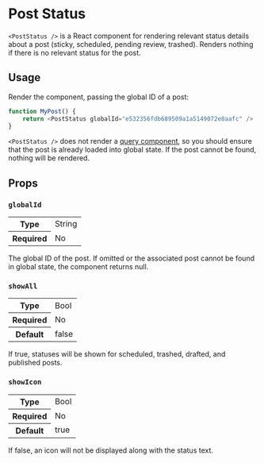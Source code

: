 Post Status
===========

`<PostStatus />` is a React component for rendering relevant status details about a post (sticky, scheduled, pending review, trashed). Renders nothing if there is no relevant status for the post.

## Usage

Render the component, passing the global ID of a post:

```js
function MyPost() {
	return <PostStatus globalId="e532356fdb689509a1a5149072e8aafc" />
}
```

`<PostStatus />` does not render a [query component](https://github.com/Automattic/wp-calypso/blob/master/docs/our-approach-to-data.md#query-components), so you should ensure that the post is already loaded into global state. If the post cannot be found, nothing will be rendered.

## Props

### `globalId`

<table>
	<tr><th>Type</th><td>String</td></tr>
	<tr><th>Required</th><td>No</td></tr>
</table>

The global ID of the post. If omitted or the associated post cannot be found in global state, the component returns null.

### `showAll`

<table>
	<tr><th>Type</th><td>Bool</td></tr>
	<tr><th>Required</th><td>No</td></tr>
	<tr><th>Default</th><td>false</td></tr>
</table>

If true, statuses will be shown for scheduled, trashed, drafted, and published posts.

### `showIcon`

<table>
	<tr><th>Type</th><td>Bool</td></tr>
	<tr><th>Required</th><td>No</td></tr>
	<tr><th>Default</th><td>true</td></tr>
</table>

If false, an icon will not be displayed along with the status text.
